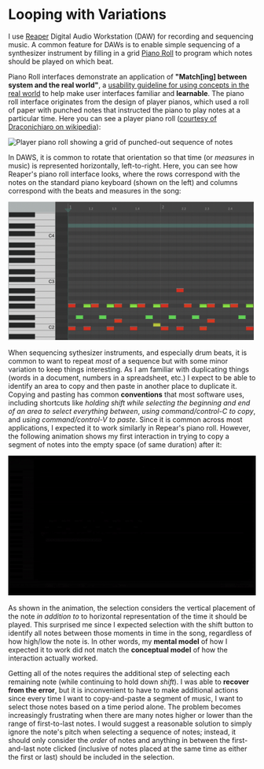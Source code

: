 # Looping with Variations

I use [Reaper](https://reaper.fm/) Digital Audio Workstation (DAW) for recording and sequencing music. A common feature for DAWs is to enable simple sequencing of a synthesizer instrument by filling in a grid [Piano Roll](https://en.wikipedia.org/wiki/Piano_roll) to program which notes should be played on which beat.

Piano Roll interfaces demonstrate an application of **"Match[ing] between system and the real world"**, a [usability guideline for using concepts in the real world](https://www.nngroup.com/articles/ten-usability-heuristics/) to help make user interfaces familiar and **learnable**. The piano roll interface originates from the design of player pianos, which used a roll of paper with punched notes that instructed the piano to play notes at a particular time. Here you can see a player piano roll ([courtesy of Draconichiaro on wikipedia](https://en.wikipedia.org/wiki/Player_piano)):

<img alt="Player piano roll showing a grid of punched-out sequence of notes" src="https://upload.wikimedia.org/wikipedia/commons/thumb/d/d2/PlayerPianoRoll.jpg/1920px-PlayerPianoRoll.jpg" style="width:500px;"/>

In DAWS, it is common to rotate that orientation so that time (or *measures* in music) is represented horizontally, left-to-right. Here, you can see how Reaper's piano roll interface looks, where the rows correspond with the notes on the standard piano keyboard (shown on the left) and columns correspond with the beats and measures in the song:

<img alt="Piano roll interface with a grid so x-axis is the time of the beat and y-axis is the note frequency" src="../assets/pianoroll.png" style="width:500px;"/>

When sequencing sythesizer instruments, and especially drum beats, it is common to want to repeat *most* of a sequence but with some minor variation to keep things interesting. As I am familiar with duplicating things (words in a document, numbers in a spreadsheet, etc.) I expect to be able to identify an area to copy and then paste in another place to duplicate it. Copying and pasting has common **conventions** that most software uses, including shortcuts like *holding shift while selecting the beginning and end of an area to select everything between*, *using command/control-C to copy*, and *using command/control-V to paste*. Since it is common across most applications, I expected it to work similarly in Repear's piano roll. However, the following animation shows my first interaction in trying to copy a segment of notes into the empty space (of same duration) after it:

<img alt="Selecting the first note and then the last note selects most notes, but not the upper-most (vertical) note, which requires additional actions" src="../assets/shift-right.gif" style="width=500px;"/>

As shown in the animation, the selection considers the vertical placement of the note *in addition to* to horizontal representation of the time it should be played. This surprised me since I expected selection with the shift button to identify all notes between those moments in time in the song, regardless of how high/low the note is. In other words, my **mental model** of how I expected it to work did not match the **conceptual model** of how the interaction actually worked.

Getting all of the notes requires the additional step of selecting each remaining note (while continuing to hold down *shift*). I was able to **recover from the error**, but it is inconvenient to have to make additional actions since every time I want to copy-and-paste a segment of music, I want to select those notes based on a time period alone.  The problem becomes increasingly frustrating when there are many notes higher or lower than the range of first-to-last notes. I would suggest a reasonable solution to simply ignore the note's pitch when selecting a sequence of notes; instead, it should only consider the *order* of notes and anything in between the first-and-last note clicked (inclusive of notes placed at the same time as either the first or last) should be included in the selection.



